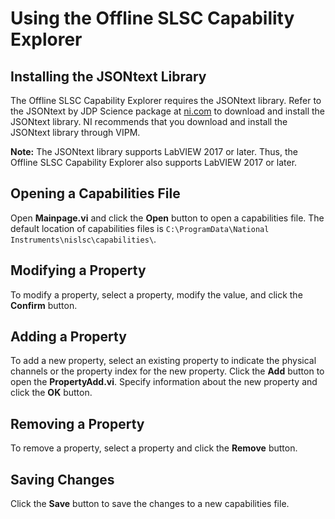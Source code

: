 # Using the Offline SLSC Capability Explorer

## Installing the JSONtext Library

The Offline SLSC Capability Explorer requires the JSONtext library. Refer to the JSONtext by JDP Science package at [ni.com](www.ni.com) to download and install the JSONtext library. NI recommends that you download and install the JSONtext library through VIPM.

__Note:__ The JSONtext library supports LabVIEW 2017 or later. Thus, the Offline SLSC Capability Explorer also supports LabVIEW 2017 or later.

## Opening a Capabilities File

Open **Mainpage.vi** and click the **Open** button to open a capabilities file. The default location of capabilities files is `C:\ProgramData\National Instruments\nislsc\capabilities\`.

## Modifying a Property

To modify a property, select a property, modify the value, and click the **Confirm** button.

## Adding a Property

To add a new property, select an existing property to indicate the physical channels or the property index for the new property. Click the **Add** button to open the **PropertyAdd.vi**. Specify information about the new property and click the **OK** button.

## Removing a Property

To remove a property, select a property and click the **Remove** button.

## Saving Changes

Click the **Save** button to save the changes to a new capabilities file. 
